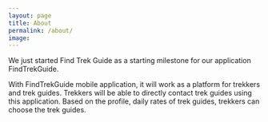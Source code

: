 ```yaml
---
layout: page
title: About
permalink: /about/
image:
---
```


We just started Find Trek Guide as a starting milestone for our application FindTrekGuide.

With FindTrekGuide mobile application, it will work as a platform for trekkers and trek guides. Trekkers will be able to directly contact trek guides using this application. Based on the profile, daily rates of trek guides, trekkers can choose the trek guides.
